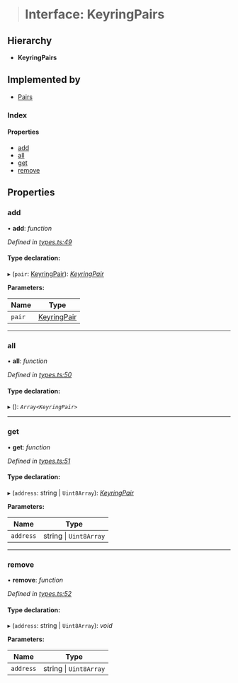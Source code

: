 > # Interface: KeyringPairs

## Hierarchy

* **KeyringPairs**

## Implemented by

* [Pairs](../classes/_pairs_.pairs.md)

### Index

#### Properties

* [add](_types_.keyringpairs.md#add)
* [all](_types_.keyringpairs.md#all)
* [get](_types_.keyringpairs.md#get)
* [remove](_types_.keyringpairs.md#remove)

## Properties

###  add

• **add**: *function*

*Defined in [types.ts:49](https://github.com/polkadot-js/common/blob/e5ab357/packages/keyring/src/types.ts#L49)*

#### Type declaration:

▸ (`pair`: [KeyringPair](_types_.keyringpair.md)): *[KeyringPair](_types_.keyringpair.md)*

**Parameters:**

Name | Type |
------ | ------ |
`pair` | [KeyringPair](_types_.keyringpair.md) |

___

###  all

• **all**: *function*

*Defined in [types.ts:50](https://github.com/polkadot-js/common/blob/e5ab357/packages/keyring/src/types.ts#L50)*

#### Type declaration:

▸ (): *`Array<KeyringPair>`*

___

###  get

• **get**: *function*

*Defined in [types.ts:51](https://github.com/polkadot-js/common/blob/e5ab357/packages/keyring/src/types.ts#L51)*

#### Type declaration:

▸ (`address`: string | `Uint8Array`): *[KeyringPair](_types_.keyringpair.md)*

**Parameters:**

Name | Type |
------ | ------ |
`address` | string \| `Uint8Array` |

___

###  remove

• **remove**: *function*

*Defined in [types.ts:52](https://github.com/polkadot-js/common/blob/e5ab357/packages/keyring/src/types.ts#L52)*

#### Type declaration:

▸ (`address`: string | `Uint8Array`): *void*

**Parameters:**

Name | Type |
------ | ------ |
`address` | string \| `Uint8Array` |